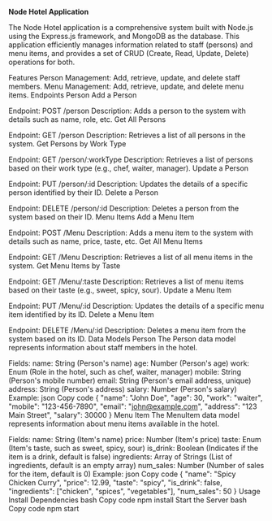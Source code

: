 **Node Hotel Application**

The Node Hotel application is a comprehensive system built with Node.js using the Express.js framework, and MongoDB as the database. This application efficiently manages information related to staff (persons) and menu items, and provides a set of CRUD (Create, Read, Update, Delete) operations for both.


Features
Person Management: Add, retrieve, update, and delete staff members.
Menu Management: Add, retrieve, update, and delete menu items.
Endpoints
Person
Add a Person

Endpoint: POST /person
Description: Adds a person to the system with details such as name, role, etc.
Get All Persons

Endpoint: GET /person
Description: Retrieves a list of all persons in the system.
Get Persons by Work Type

Endpoint: GET /person/:workType
Description: Retrieves a list of persons based on their work type (e.g., chef, waiter, manager).
Update a Person

Endpoint: PUT /person/:id
Description: Updates the details of a specific person identified by their ID.
Delete a Person

Endpoint: DELETE /person/:id
Description: Deletes a person from the system based on their ID.
Menu Items
Add a Menu Item

Endpoint: POST /Menu
Description: Adds a menu item to the system with details such as name, price, taste, etc.
Get All Menu Items

Endpoint: GET /Menu
Description: Retrieves a list of all menu items in the system.
Get Menu Items by Taste

Endpoint: GET /Menu/:taste
Description: Retrieves a list of menu items based on their taste (e.g., sweet, spicy, sour).
Update a Menu Item

Endpoint: PUT /Menu/:id
Description: Updates the details of a specific menu item identified by its ID.
Delete a Menu Item

Endpoint: DELETE /Menu/:id
Description: Deletes a menu item from the system based on its ID.
Data Models
Person
The Person data model represents information about staff members in the hotel.

Fields:
name: String (Person's name)
age: Number (Person's age)
work: Enum (Role in the hotel, such as chef, waiter, manager)
mobile: String (Person's mobile number)
email: String (Person's email address, unique)
address: String (Person's address)
salary: Number (Person's salary)
Example:
json
Copy code
{
  "name": "John Doe",
  "age": 30,
  "work": "waiter",
  "mobile": "123-456-7890",
  "email": "john@example.com",
  "address": "123 Main Street",
  "salary": 30000
}
Menu Item
The MenuItem data model represents information about menu items available in the hotel.

Fields:
name: String (Item's name)
price: Number (Item's price)
taste: Enum (Item's taste, such as sweet, spicy, sour)
is_drink: Boolean (Indicates if the item is a drink, default is false)
ingredients: Array of Strings (List of ingredients, default is an empty array)
num_sales: Number (Number of sales for the item, default is 0)
Example:
json
Copy code
{
  "name": "Spicy Chicken Curry",
  "price": 12.99,
  "taste": "spicy",
  "is_drink": false,
  "ingredients": ["chicken", "spices", "vegetables"],
  "num_sales": 50
}
Usage
Install Dependencies
bash
Copy code
npm install
Start the Server
bash
Copy code
npm start
